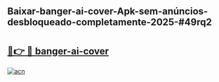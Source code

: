## Baixar-banger-ai-cover-Apk-sem-anúncios-desbloqueado-completamente-2025-#49rq2

# <h2><a href="https://ainizakaria.my?title=banger-ai-cover&ref=22M">🔗👉 🔴 banger-ai-cover</a></h2>

[![acn](https://github.com/user-attachments/assets/0f9c940e-d8b0-45ae-aac7-cd30a18b3e1c)](https://ainizakaria.my?title=banger-ai-cover&ref=22M)

